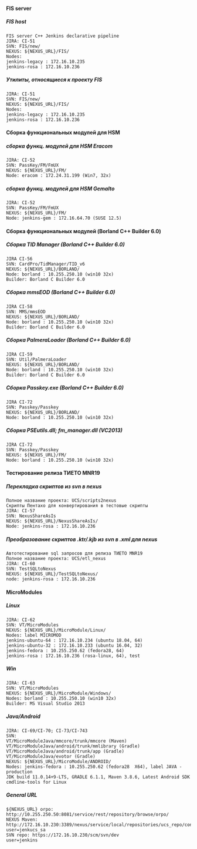 #### FIS server
##### FIS host
```
FIS server C++ Jenkins declarative pipeline
JIRA: CI-51
SVN: FIS/new/
NEXUS: ${NEXUS_URL}/FIS/
Nodes:
jenkins-legacy : 172.16.10.235
jenkins-rosa : 172.16.10.236
```
##### Утилиты, относящиеся к проекту FIS
```
JIRA: CI-51
SVN: FIS/new/
NEXUS: ${NEXUS_URL}/FIS/
Nodes:
jenkins-legacy : 172.16.10.235
jenkins-rosa : 172.16.10.236
```
#### Сборка функциональных модулей для HSM
##### сборка функц. модулей для HSM Eracom
```
JIRA: CI-52
SVN: PassKey/FM/FmUX
NEXUS: ${NEXUS_URL}/FM/
Node: eracom : 172.24.31.199 (Win7, 32x)
```
##### сборка функц. модулей для HSM Gemalto
```
JIRA: CI-52
SVN: PassKey/FM/FmUX
NEXUS: ${NEXUS_URL}/FM/
Node: jenkins-gem : 172.16.64.70 (SUSE 12.5)
```
#### Сборка функциональных модулей (Borland C++ Builder 6.0)
##### Cборка TID Manager (Borland C++ Builder 6.0)
```
JIRA CI-56
SVN: CardPro/TidManager/TID_v6
NEXUS: ${NEXUS_URL}/BORLAND/
Node: borland : 10.255.250.10 (win10 32x)
Builder: Borland C Builder 6.0
```
##### Cборка mmsEOD (Borland C++ Builder 6.0)
```
JIRA CI-58
SVN: MMS/mmsEOD
NEXUS: ${NEXUS_URL}/BORLAND/
Node: borland : 10.255.250.10 (win10 32x)
Builder: Borland C Builder 6.0
```
##### Cборка PalmeraLoader (Borland C++ Builder 6.0)
```
JIRA CI-59
SVN: Util/PalmeraLoader
NEXUS: ${NEXUS_URL}/BORLAND/
Node: borland : 10.255.250.10 (win10 32x)
Builder: Borland C Builder 6.0
```
##### Cборка Passkey.exe (Borland C++ Builder 6.0)
```
JIRA CI-72
SVN: Passkey/Passkey
NEXUS: ${NEXUS_URL}/BORLAND/
Node: borland : 10.255.250.10 (win10 32x)
```
##### Cборка PSEutils.dll; fm_manager.dll (VC2013)
```
JIRA CI-72
SVN: Passkey/Passkey
NEXUS: ${NEXUS_URL}/FM/
Node: borland : 10.255.250.10 (win10 32x)
```
#### Тестирование релиза ТИЕТО MNR19
##### Перекладка скриптов из svn в nexus
```
Полное название проекта: UCS/scripts2nexus
Скрипты Пентахо для конвертирования в тестовые скрипты
JIRA: CI-57
SVN: NexusShareAsIs
NEXUS: ${NEXUS_URL}/NexusShareAsIs/
Node: jenkins-rosa : 172.16.10.236
```
##### Преобразование скриптов .ktr/.kjb из svn в .xml для nexus
```
Автотестирование sql запросов для релиза ТИЕТО MNR19
Полное название проекта: UCS/etl_nexus
JIRA: CI-60
SVN: TestSQLtoNexus
NEXUS: ${NEXUS_URL}/TestSQLtoNexus/
node: jenkins-rosa : 172.16.10.236
```
#### MicroModules
##### Linux
```
JIRA: CI-62
SVN: VT/MicroModules
NEXUS: ${NEXUS_URL}/MicroModule/Linux/
Nodes: label MICROMOD
jenkins-ubuntu-64 : 172.16.10.234 (ubuntu 18.04, 64)
jenkins-ubuntu-32 : 172.16.10.233 (ubuntu 16.04, 32)
jenkins-fedora : 10.255.250.62 (fedora28, 64)
jenkins-rosa : 172.16.10.236 (rosa-linux, 64), test
```
##### Win
```
JIRA: CI-63
SVN: VT/MicroModules
NEXUS: ${NEXUS_URL}/MicroModule/Windows/
Nodes: borland : 10.255.250.10 (win10 32x)
Builder: MS Visual Studio 2013
```
##### Java/Android
```
JIRA: CI-69/CI-70; CI-73/CI-743
SVN:
VT/MicroModuleJava/mmcore/trunk/mmcore (Maven)
VT/MicroModuleJava/android/trunk/mmlibrary (Gradle)
VT/MicroModuleJava/android/trunk/app (Gradle)
VT/MicroModuleJava/evotor (Gradle)
NEXUS: ${NEXUS_URL}/MicroModule/ANDROID/
Nodes: jenkins-fedora : 10.255.250.62 (fedora28  X64), label JAVA - production
JDK build 11.0.14+9-LTS, GRADLE 6.1.1, Maven 3.8.6, Latest Android SDK cmdline-tools for Linux
```
##### General URL
```
${NEXUS_URL} orpo: http://10.255.250.50:8081/service/rest/repository/browse/orpo/
NEXUS Maven: http://172.16.10.230:3389/nexus/service/local/repositories/ucs_repo/content
user=jenkucs_sa
SVN repo: https://172.16.10.230/scm/svn/dev
user=jenkins
```